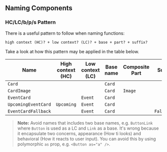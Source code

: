 ## Naming Components

### HC/LC/b/p/s Pattern
There is a useful pattern to follow when naming functions:

```
high context (HC)? + low context? (LC)? + base + part? + suffix?
```

Take a look at how this pattern may be applied in the table below.

| Name                   | High context (HC) | Low context (LC) | Base name      | Composite Part | Suffix      |
| ---------------------- | ----------------- | ---------------- | -------------- | -------------- | ----------- |
| `Card`                 |                   |                  | `Card`         |                |             |
| `CardImage`            |                   |                  | `Card`         | `Image`        |             |
| `EventCard`            |                   | `Event`          | `Card`         |                |             |
| `UpcomingEventCard`    | `Upcoming`        | `Event`          | `Card`         |                |             |
| `EventCardFallback`    |                   | `Event`          | `Card`         |                | `Fallback`  |

> **Note:** Avoid names that includes two base names, e.g. `ButtonLink` where `Button` is used as a LC and `Link` as a base. It's wrong because it encapsulate two concerns, appearance (How ti looks) and behavioral (How it reacts to user input). You can avoid this by using polymorphic `as` prop, e.g. `<Button as="a" />`.
